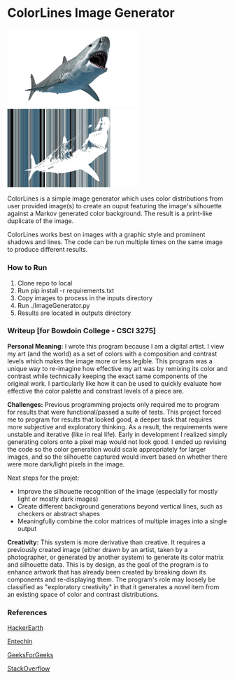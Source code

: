 # ColorLines Image Generator

<div style="display: inline-block">
  <img src="examples/1_example_input.jpg" alt="drawing" width="300"/>
  <img src="examples/1_example_output_2.jpg" alt="drawing" width="300"/>
</div>


ColorLines is a simple image generator which uses color distributions from user provided image(s) to create an ouput featuring the image's silhouette against a Markov generated color background. The result is a print-like duplicate of the image.

ColorLines works best on images with a graphic style and prominent shadows and lines. The code can be run multiple times on the same image to produce different results. 
   
### How to Run
  1. Clone repo to local
  1. Run pip install -r requirements.txt
  1. Copy images to process in the inputs directory
  2. Run ./ImageGenerator.py
  3. Results are located in outputs directory

### Writeup [for Bowdoin College - CSCI 3275]

**Personal Meaning:** I wrote this program because I am a digital artist. I view my art (and the world) as a set of colors with a composition and contrast levels which makes the image more or less legible. This program was a unique way to re-imagine how effective my art was by remixing its color and contrast while technically keeping the exact same components of the original work. I particularly like how it can be used to quickly evaluate how effective the color palette and constrast levels of a piece are.   

**Challenges:** Previous programming projects only required me to program for results that were functional/passed a suite of tests. This project forced me to program for results that looked good, a deeper task that requires more subjective and exploratory thinking. As a result, the requirements were unstable and iterative (like in real life). Early in development I realized simply generating colors onto a pixel map would not look good. I ended up revising the code so the color generation would scale appropriately for larger images, and so the silhouette captured would invert based on whether there were more dark/light pixels in the image. 


Next steps for the projet:
- Improve the silhouette recognition of the image (especially for mostly light or mostly dark images)
- Create different background generations beyond vertical lines, such as checkers or abstract shapes
- Meaningfully combine the color matrices of multiple images into a single output
        
**Creativity:** This system is more derivative than creative. It requires a previously created image (either drawn by an artist, taken by a photographer, or generated by another system) to generate its color matrix and silhouette data. This is by design, as the goal of the program is to enhance artwork that has already been created by breaking down its components and re-displaying them. The program's role may loosely be classified as "exploratory creativity" in that it generates a novel item from an existing space of color and contrast distributions.  
    

### References

[HackerEarth](https://www.hackerearth.com/practice/notes/extracting-pixel-values-of-an-image-in-python/)

[Entechin](https://www.entechin.com/how-to-convert-an-image-to-black-and-white-in-python/)

[GeeksForGeeks](https://www.geeksforgeeks.org/how-to-manipulate-the-pixel-values-of-an-image-using-python/)

[StackOverflow](https://stackoverflow.com/questions/236692/how-do-i-convert-any-image-to-a-4-color-paletted-image-using-the-python-imaging-l)
